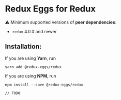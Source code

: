 # Redux Eggs for Redux

⚠️ Minimum supported versions of **peer dependencies**:

- `redux` 4.0.0 and newer

## Installation:

If you are using **Yarn**, run

```shell
yarn add @redux-eggs/redux
```

If you are using **NPM**, run

```shell
npm install --save @redux-eggs/redux
```

`// TODO`
